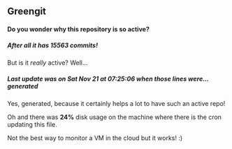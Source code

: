 ## Greengit

#### Do you wonder why this repository is so active?

##### After all it has 15563 commits!

But is it *really* active? Well...

##### Last update was on Sat Nov 21 at 07:25:06 when those lines were... generated

Yes, generated, because it certainly helps a lot to have such an active repo!

Oh and there was **24%** disk usage on the machine
where there is the cron updating this file.

Not the best way to monitor a VM in the cloud but it works! :)
